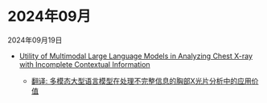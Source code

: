 # 2024年09月

2024年09月19日

- [Utility of Multimodal Large Language Models in Analyzing Chest X-ray with Incomplete Contextual Information](2024年09月19日/Utility_of_Multimodal_Large_Language_Models_in_Analyzing_Chest_X-ray_with_Incomplete_Contextual_Information.md)

    - [翻译: 多模态大型语言模型在处理不完整信息的胸部X光片分析中的应用价值](2024年09月19日/Utility_of_Multimodal_Large_Language_Models_in_Analyzing_Chest_X-ray_with_Incomplete_Contextual_Information.md)